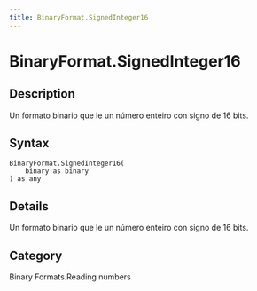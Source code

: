 ```yaml
---
title: BinaryFormat.SignedInteger16
---
```


# BinaryFormat.SignedInteger16


## Description

Un formato binario que le un número enteiro con signo de 16 bits.


## Syntax

```powerquery
BinaryFormat.SignedInteger16(
    binary as binary
) as any
```


## Details

Un formato binario que le un número enteiro con signo de 16 bits.



## Category
Binary Formats.Reading numbers
